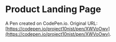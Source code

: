 # Product Landing Page

A Pen created on CodePen.io. Original URL: [https://codepen.io/project10nist/pen/XWVoOwv](https://codepen.io/project10nist/pen/XWVoOwv).

